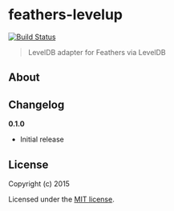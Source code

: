# feathers-levelup

[![Build Status](https://travis-ci.org/derek-watson/feathers-levelup.png?branch=master)](https://travis-ci.org/derek-watson/feathers-levelup)

> LevelDB adapter for Feathers via LevelDB

## About


## Changelog

__0.1.0__

- Initial release

## License

Copyright (c) 2015

Licensed under the [MIT license](LICENSE).
